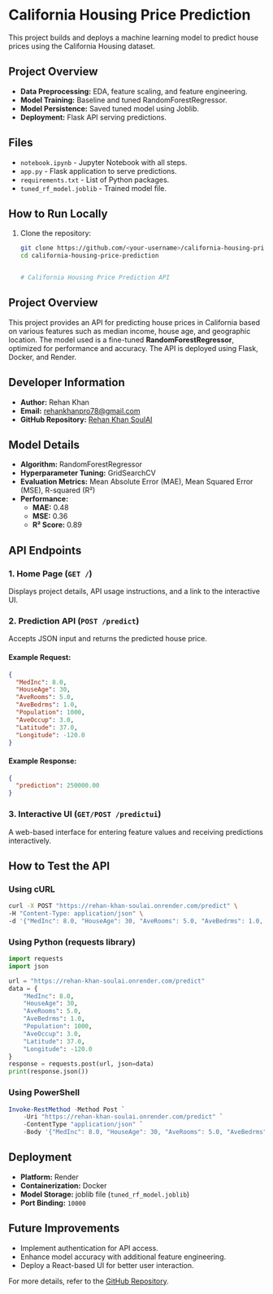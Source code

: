 # California Housing Price Prediction

This project builds and deploys a machine learning model to predict house prices using the California Housing dataset.

## Project Overview

- **Data Preprocessing:** EDA, feature scaling, and feature engineering.
- **Model Training:** Baseline and tuned RandomForestRegressor.
- **Model Persistence:** Saved tuned model using Joblib.
- **Deployment:** Flask API serving predictions.

## Files

- `notebook.ipynb` - Jupyter Notebook with all steps.
- `app.py` - Flask application to serve predictions.
- `requirements.txt` - List of Python packages.
- `tuned_rf_model.joblib` - Trained model file.

## How to Run Locally

1. Clone the repository:
   ```bash
   git clone https://github.com/<your-username>/california-housing-price-prediction.git
   cd california-housing-price-prediction


   # California Housing Price Prediction API

## Project Overview
This project provides an API for predicting house prices in California based on various features such as median income, house age, and geographic location. The model used is a fine-tuned **RandomForestRegressor**, optimized for performance and accuracy. The API is deployed using Flask, Docker, and Render.

## Developer Information
- **Author:** Rehan Khan
- **Email:** [rehankhanpro78@gmail.com](mailto:rehankhanpro78@gmail.com)
- **GitHub Repository:** [Rehan Khan SoulAI](https://github.com/rehanpro78/rehan_khan_soulai)

## Model Details
- **Algorithm:** RandomForestRegressor
- **Hyperparameter Tuning:** GridSearchCV
- **Evaluation Metrics:** Mean Absolute Error (MAE), Mean Squared Error (MSE), R-squared (R²)
- **Performance:**
  - **MAE:** 0.48
  - **MSE:** 0.36
  - **R² Score:** 0.89

## API Endpoints
### 1. **Home Page** (`GET /`)
Displays project details, API usage instructions, and a link to the interactive UI.

### 2. **Prediction API** (`POST /predict`)
Accepts JSON input and returns the predicted house price.

#### Example Request:
```json
{
  "MedInc": 8.0,
  "HouseAge": 30,
  "AveRooms": 5.0,
  "AveBedrms": 1.0,
  "Population": 1000,
  "AveOccup": 3.0,
  "Latitude": 37.0,
  "Longitude": -120.0
}
```

#### Example Response:
```json
{
  "prediction": 250000.00
}
```

### 3. **Interactive UI** (`GET/POST /predictui`)
A web-based interface for entering feature values and receiving predictions interactively.

## How to Test the API
### Using cURL
```sh
curl -X POST "https://rehan-khan-soulai.onrender.com/predict" \
-H "Content-Type: application/json" \
-d '{"MedInc": 8.0, "HouseAge": 30, "AveRooms": 5.0, "AveBedrms": 1.0, "Population": 1000, "AveOccup": 3.0, "Latitude": 37.0, "Longitude": -120.0}'
```

### Using Python (requests library)
```python
import requests
import json

url = "https://rehan-khan-soulai.onrender.com/predict"
data = {
    "MedInc": 8.0,
    "HouseAge": 30,
    "AveRooms": 5.0,
    "AveBedrms": 1.0,
    "Population": 1000,
    "AveOccup": 3.0,
    "Latitude": 37.0,
    "Longitude": -120.0
}
response = requests.post(url, json=data)
print(response.json())
```

### Using PowerShell
```powershell
Invoke-RestMethod -Method Post `
    -Uri "https://rehan-khan-soulai.onrender.com/predict" `
    -ContentType "application/json" `
    -Body '{"MedInc": 8.0, "HouseAge": 30, "AveRooms": 5.0, "AveBedrms": 1.0, "Population": 1000, "AveOccup": 3.0, "Latitude": 37.0, "Longitude": -120.0}'
```

## Deployment
- **Platform:** Render
- **Containerization:** Docker
- **Model Storage:** joblib file (`tuned_rf_model.joblib`)
- **Port Binding:** `10000`

## Future Improvements
- Implement authentication for API access.
- Enhance model accuracy with additional feature engineering.
- Deploy a React-based UI for better user interaction.

For more details, refer to the [GitHub Repository](https://github.com/rehanpro78/rehan_khan_soulai).
